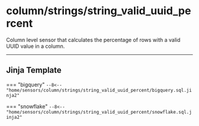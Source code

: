 # column/strings/string_valid_uuid_percent
Column level sensor that calculates the percentage of rows with a valid UUID value in a column.
___
## Jinja Template

=== "bigquery"
    ```
    --8<-- "home/sensors/column/strings/string_valid_uuid_percent/bigquery.sql.jinja2"
    ```

=== "snowflake"
    ```
    --8<-- "home/sensors/column/strings/string_valid_uuid_percent/snowflake.sql.jinja2"
    ```
